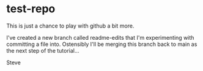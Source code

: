 # test-repo
This is just a chance to play with github a bit more.

I've created a new branch called readme-edits that I'm experimenting with committing a file into.  Ostensibly I'll be merging this branch back to main as the next step of the tutorial...

Steve
